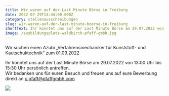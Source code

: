 ```yaml
---
title: Wir waren auf der Last Minute Börse in Freiburg
date: 2022-07-29T14:44:00.000Z
category: stellenausschreibungen
slug: wir-waren-auf-der-last-minute-boerse-in-freiburg
shortText: Ihr konntet uns auf der Last Minute Börse am 29.07.2022 von 13:00 Uhr bis 15:30 Uhr persönlich antreffen.
image: /ausbildungsplatz-waldkirch-pfaff-gmbh.jpg
---
```


Wir suchen einen Azubi „Verfahrensmechaniker für Kunststoff- und Kautschuktechnik“ zum 01.09.2022</p>

<p>Ihr konntet uns auf der Last Minute Börse am 29.07.2022 von 13:00 Uhr bis 15:30 Uhr persönlich antreffen.<br>Wir bedanken uns für euren Besuch und freuen uns auf eure Bewerbung direkt an <a href="mailto:c.pfaff@pfaffgmbh.com">c.pfaff@pfaffgmbh.com</a></p>

![](/LMB_Flyer_web-720x1024.jpg)
